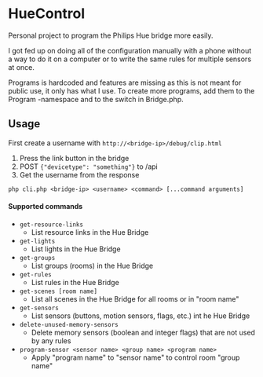 # HueControl
Personal project to program the Philips Hue bridge more easily.

I got fed up on doing all of the configuration manually with a phone without a way to do it on a computer
or to write the same rules for multiple sensors at once.

Programs is hardcoded and features are missing as this is not meant for public use, it only has what I use.
To create more programs, add them to the Program -namespace and to the switch in Bridge.php.

## Usage
First create a username with `http://<bridge-ip>/debug/clip.html`
1. Press the link button in the bridge
2. POST `{"devicetype": "something"}` to /api
3. Get the username from the response

`php cli.php <bridge-ip> <username> <command> [...command arguments]`

#### Supported commands
- `get-resource-links`
  - List resource links in the Hue Bridge
- `get-lights`
  - List lights in the Hue Bridge
- `get-groups`
  - List groups (rooms) in the Hue Bridge
- `get-rules`
  - List rules in the Hue Bridge
- `get-scenes [room name]`
  - List all scenes in the Hue Bridge for all rooms or in "room name"
- `get-sensors`
  - List sensors (buttons, motion sensors, flags, etc.) int he Hue Bridge
- `delete-unused-memory-sensors`
  - Delete memory sensors (boolean and integer flags) that are not used by any rules
- `program-sensor <sensor name> <group name> <program name>`
  - Apply "program name" to "sensor name" to control room "group name"